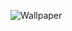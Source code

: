 
![Wallpaper](https://user-images.githubusercontent.com/73749372/153640106-73a6fde1-10c7-4773-9818-8e57a6853c61.png)
